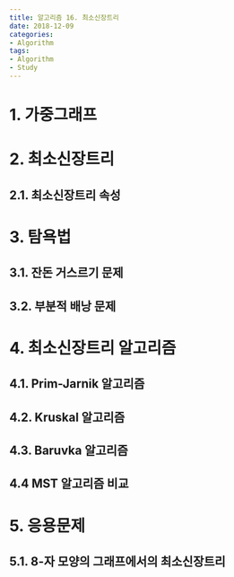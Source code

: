 ```yaml
---
title: 알고리즘 16. 최소신장트리
date: 2018-12-09
categories:
- Algorithm
tags:
- Algorithm
- Study
---
```


# 1. 가중그래프



# 2. 최소신장트리
## 2.1. 최소신장트리 속성



# 3. 탐욕법
## 3.1. 잔돈 거스르기 문제

## 3.2. 부분적 배낭 문제



# 4. 최소신장트리 알고리즘
## 4.1. Prim-Jarnik 알고리즘

## 4.2. Kruskal 알고리즘

## 4.3. Baruvka 알고리즘

## 4.4 MST 알고리즘 비교



# 5. 응용문제
## 5.1. 8-자 모양의 그래프에서의 최소신장트리
